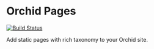 # Orchid Pages

[![Build Status](https://travis-ci.org/JavaEden/Orchid.svg?branch=master)](https://travis-ci.org/JavaEden/Orchid)

Add static pages with rich taxonomy to your Orchid site.